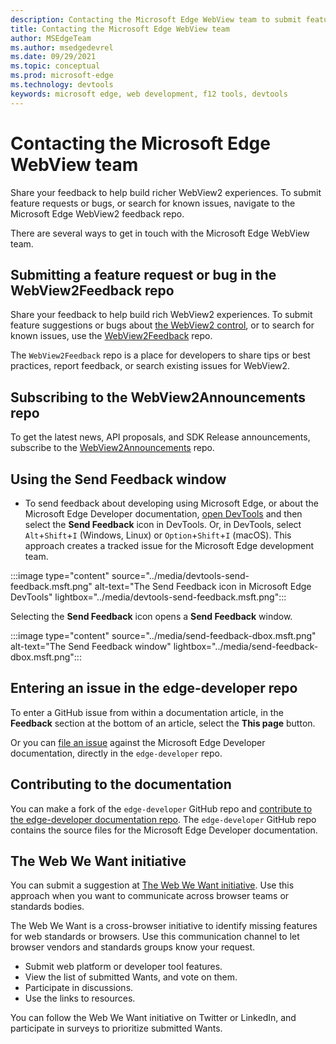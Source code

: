 ```yaml
---
description: Contacting the Microsoft Edge WebView team to submit feature requests or bug reports.
title: Contacting the Microsoft Edge WebView team
author: MSEdgeTeam
ms.author: msedgedevrel
ms.date: 09/29/2021
ms.topic: conceptual
ms.prod: microsoft-edge
ms.technology: devtools
keywords: microsoft edge, web development, f12 tools, devtools
---
```

# Contacting the Microsoft Edge WebView team

Share your feedback to help build richer WebView2 experiences. To submit feature requests or bugs, or search for known issues, navigate to the Microsoft Edge WebView2 feedback repo.

There are several ways to get in touch with the Microsoft Edge WebView team.


<!-- ====================================================================== -->
## Submitting a feature request or bug in the WebView2Feedback repo

Share your feedback to help build rich WebView2 experiences.  To submit feature suggestions or bugs about [the WebView2 control][IntroWebView2], or to search for known issues, use the [WebView2Feedback][GithubMicrosoftedgeWebviewfeedback] repo.

The `WebView2Feedback` repo is a place for developers to share tips or best practices, report feedback, or search existing issues for WebView2.


<!-- ====================================================================== -->
## Subscribing to the WebView2Announcements repo

To get the latest news, API proposals, and SDK Release announcements, subscribe to the [WebView2Announcements][WebView2AnnouncementsRepo] repo.  


<!-- ====================================================================== -->
## Using the Send Feedback window

*  To send feedback about developing using Microsoft Edge, or about the Microsoft Edge Developer documentation, [open DevTools][OpeningDevTools] and then select the **Send Feedback** icon in DevTools.  Or, in DevTools, select `Alt`+`Shift`+`I` (Windows, Linux) or `Option`+`Shift`+`I` (macOS).  This approach creates a tracked issue for the Microsoft Edge development team.

:::image type="content" source="../media/devtools-send-feedback.msft.png" alt-text="The Send Feedback icon in Microsoft Edge DevTools" lightbox="../media/devtools-send-feedback.msft.png":::

Selecting the **Send Feedback** icon opens a **Send Feedback** window.

:::image type="content" source="../media/send-feedback-dbox.msft.png" alt-text="The Send Feedback window" lightbox="../media/send-feedback-dbox.msft.png":::


<!-- ====================================================================== -->
## Entering an issue in the edge-developer repo

To enter a GitHub issue from within a documentation article, in the **Feedback** section at the bottom of an article, select the **This page** button.

Or you can [file an issue][GitHubMicrosoftDocsEdgeDeveloperNewIssue] against the Microsoft Edge Developer documentation, directly in the `edge-developer` repo.


<!-- ====================================================================== -->
## Contributing to the documentation

You can make a fork of the `edge-developer` GitHub repo and [contribute to the edge-developer documentation repo][ContributeEdgeDevDocsRepo].  The `edge-developer` GitHub repo contains the source files for the Microsoft Edge Developer documentation.


<!-- ====================================================================== -->
## The Web We Want initiative

You can submit a suggestion at [The Web We Want initiative][WebWeWant].  Use this approach when you want to communicate across browser teams or standards bodies.

The Web We Want is a cross-browser initiative to identify missing features for web standards or browsers.  Use this communication channel to let browser vendors and standards groups know your request.

*  Submit web platform or developer tool features.
*  View the list of submitted Wants, and vote on them.
*  Participate in discussions.
*  Use the links to resources.

You can follow the Web We Want initiative on Twitter or LinkedIn, and participate in surveys to prioritize submitted Wants.


<!-- ====================================================================== -->
<!-- links -->
[OpeningDevTools]: ../devtools-guide-chromium/index.md#opening-devtools "OpeningDevTools - Microsoft Edge Developer Tools overview | Microsoft Edge Developer documentation"
[IntroWebView2]: index.md "Introduction to Microsoft Edge WebView2 | Microsoft Edge Developer documentation"
[WebWeWant]: ../web-we-want/index.md "The Web We Want initiative | Microsoft Edge Developer documentation"
<!-- external links -->
[ContributeEdgeDevDocsRepo]: https://github.com/MicrosoftDocs/edge-developer#contributing "contribute to the edge-developer documentation repo | Microsoft Edge Developer documentation"
[GitHubMicrosoftDocsEdgeDeveloperNewIssue]: https://github.com/MicrosoftDocs/edge-developer/issues/new?title=[DevTools%20Docs%20Feedback] "New Issue - MicrosoftDocs/edge-developer - GitHub"
[WebView2AnnouncementsRepo]: https://github.com/MicrosoftEdge/WebView2Announcements "WebView2Announcements repo | GitHub"
[GithubMicrosoftedgeWebviewfeedback]: https://github.com/MicrosoftEdge/WebViewFeedback "WebView Feedback - MicrosoftEdge/WebViewFeedback | GitHub"
